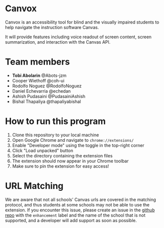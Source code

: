# Canvox

Canvox is an accessibility tool for blind and the visually impaired students to help navigate the instruction software Canvas.

It will provide features including voice readout of screen content, screen summarization, and interaction with the Canvas API.

# Team members

- **Tobi Abolarin** @Abots-jzm
- Cooper Wiethoff @coh-ui
- Rodolfo Noguez​ @RodolfoNoguez
- Daniel Echevarria @echedan
- Ashish Pudasaini​ @PudasainiAshish
- Bishal Thapaliya​ @thapaliyabishal

# How to run this program

1. Clone this repository to your local machine
2. Open Google Chrome and navigate to `chrome://extensions/`
3. Enable "Developer mode" using the toggle in the top-right corner
4. Click "Load unpacked" button
5. Select the directory containing the extension files
6. The extension should now appear in your Chrome toolbar
7. Make sure to pin the extension for easy access!


# URL Matching

We are aware that not all schools' Canvas urls are covered in the matching protocol, and thus students at some schools may not be able to use the extension. If you encounter this issue, please create an issue in the [github repo](https://github.com/Abots-jzm/Canvox/issues) with the `enhancement` label and the name of the school that is not supported, and a developer will add support as soon as possible.
